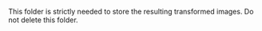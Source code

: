 This folder is strictly needed to store the resulting transformed images. 
Do not delete this folder.
